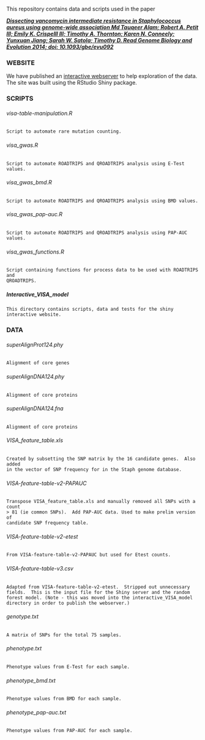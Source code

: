 This repository contains data and scripts used in the paper

[***Dissecting vancomycin intermediate resistance in Staphylococcus aureus using genome-wide association 
Md Tauqeer Alam; Robert A. Petit III; Emily K. Crispelll III; Timothy A. Thornton; Karen N. Conneely; Yunxuan Jiang; Sarah W. Satola; Timothy D. Read
Genome Biology and Evolution 2014;
doi: 10.1093/gbe/evu092***](http://gbe.oxfordjournals.org/content/early/2014/04/30/gbe.evu092.abstract?keytype=ref&ijkey=zDyKdOE4oaYODaI)

### WEBSITE
  We have published an [interactive webserver](https://tread.shinyapps.io/VISA-shiny/) to help exploration of the data.  The site was built using the RStudio Shiny package. 

### SCRIPTS

###### visa-table-manipulation.R
    Script to automate rare mutation counting.

###### visa_gwas.R
    Script to automate ROADTRIPS and QROADTRIPS analysis using E-Test values.
    
###### visa_gwas_bmd.R
    Script to automate ROADTRIPS and QROADTRIPS analysis using BMD values.
    
###### visa_gwas_pap-auc.R
    Script to automate ROADTRIPS and QROADTRIPS analysis using PAP-AUC values.
    
###### visa_gwas_functions.R
    Script containing functions for process data to be used with ROADTRIPS and 
    QROADTRIPS.

##### Interactive_VISA_model
    This directory contains scripts, data and tests for the shiny interactive website.  

### DATA

###### superAlignProt124.phy
    Alignment of core genes 

###### superAlignDNA124.phy
    Alignment of core proteins 

###### superAlignDNA124.fna
    Alignment of core proteins

###### VISA_feature_table.xls
    Created by subsetting the SNP matrix by the 16 candidate genes.  Also added 
    in the vector of SNP frequency for in the Staph genome database.

###### VISA-feature-table-v2-PAPAUC
    Transpose VISA_feature_table.xls and manually removed all SNPs with a count 
    > 81 (ie common SNPs).  Add PAP-AUC data. Used to make prelim version of 
    candidate SNP frequency table.

###### VISA-feature-table-v2-etest
    From VISA-feature-table-v2-PAPAUC but used for Etest counts.

###### VISA-feature-table-v3.csv
    Adapted from VISA-feature-table-v2-etest.  Stripped out unnecessary fields.  This is the input file for the Shiny server and the random forest model. (Note - this was moved into the interactive_VISA_model directory in order to publish the webserver.)  
    
###### genotype.txt
    A matrix of SNPs for the total 75 samples.

###### phenotype.txt
    Phenotype values from E-Test for each sample.

###### phenotype_bmd.txt
    Phenotype values from BMD for each sample.

###### phenotype_pap-auc.txt
    Phenotype values from PAP-AUC for each sample.